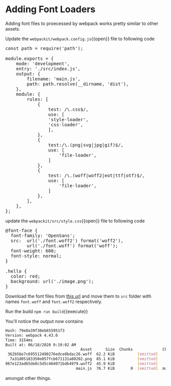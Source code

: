 # Adding Font Loaders

Adding font files to proecessed by webpack works pretty similar to other assets.

Update the `webpackit/webpack.config.js`{{open}} file to following code

<pre class="file" data-filename="webpackit/webpack.config.js" data-target="replace">
const path = require('path');

module.exports = {
	mode: 'development',
	entry: './src/index.js',
	output: {
		filename: 'main.js',
		path: path.resolve(__dirname, 'dist'),
	},
	module: {
		rules: [
			{
				test: /\.css$/,
				use: [
				'style-loader',
				'css-loader',
				],
			},
			{
				test:/\.(png|svg|jpg|gif)$/,
				use: [
					'file-loader',
				]
			},
			{
				test: /\.(woff|woff2|eot|ttf|otf)$/,
				use: [
					'file-loader',
				]
			},
		],
	},  
};
</pre>

update the `webpackit/src/style.css`{{open}} file to following code

<pre class="file" data-filename="webpackit/src/style.css" data-target="replace">
@font-face {
  font-family: 'OpenSans';
  src:  url('./font.woff2') format('woff2'),
        url('./font.woff') format('woff');
  font-weight: 600;
  font-style: normal;
}

.hello {
  color: red;
  background: url('./image.png');
}
</pre>

Download the font files from [this url](https://github.com/sorenson/open-sans-woff/tree/master/fonts/Regular) and move them to `src` folder with names `font.woff` and `font.woff2` respectively.

Run the build `npm run build`{{execute}}

You'll notice the output now contains

```bash
Hash: 79e0a39f30eb655951f3
Version: webpack 4.43.0
Time: 3154ms
Built at: 06/18/2020 9:19:02 AM
                                 Asset      Size  Chunks             Chunk Names
 362b56e7c695512490276edce8bdac26.woff  62.2 KiB          [emitted]
  7a31d05183350e057fcb671131a80202.png  85.1 KiB          [emitted]
967e123ad65de8c5d5c464071bdb4979.woff2  45.9 KiB          [emitted]
                               main.js  76.7 KiB       0  [emitted]  main
```

amongst other things.
